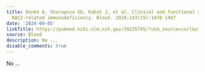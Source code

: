 ```yaml
---
title: Donkó A, Sharapova SO, Kabat J, et al. Clinical and functional spectrum of
  RAC2-related immunodeficiency. Blood. 2024;143(15):1476-1487
date: '2024-09-05'
linkTitle: https://pubmed.ncbi.nlm.nih.gov/39235795/?utm_source=curl&utm_medium=rss&utm_campaign=journals&utm_content=7603509&fc=None&ff=20240905183041&v=2.18.0.post9+e462414
source: Blood
description: No ...
disable_comments: true
---
```

No ...